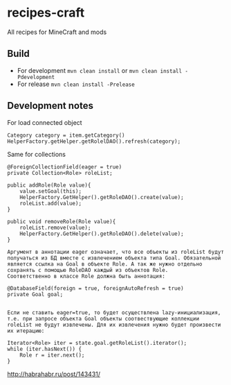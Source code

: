 recipes-craft
=============

All recipes for MineCraft and mods



## Build

* For development `mvn clean install` or `mvn clean install -Pdevelopment`
* For release `mvn clean install -Prelease`


## Development notes

For load connected object
```
Category category = item.getCategory()
HelperFactory.getHelper.getRolelDAO().refresh(category);
```

Same for collections
```
@ForeignCollectionField(eager = true)
private Collection<Role> roleList;

public addRole(Role value){
    value.setGoal(this);
    HelperFactory.GetHelper().getRoleDAO().create(value);
    roleList.add(value);
}

public void removeRole(Role value){
    roleList.remove(value);
    HelperFactory.GetHelper().getRoleDAO().delete(value);
}

Аргумент в аннотации eager означает, что все объекты из roleList будут получаться из БД вместе с извлечением объекта типа Goal. Обязательной является ссылка на Goal в объекте Role. А так же нужно отдельно сохранять с помощью RoleDAO каждый из объектов Role.
Соответственно в классе Role должна быть аннотация:

@DatabaseField(foreign = true, foreignAutoRefresh = true)
private Goal goal;


Если не ставить eager=true, то будет осуществлена lazy-инициализация, т.е. при запросе объекта Goal объекты соотвествующие коллекции roleList не будут извлечены. Для их извлечения нужно будет произвести их итерацию:

Iterator<Role> iter = state.goal.getRoleList().iterator();
while (iter.hasNext()) {
    Role r = iter.next();
}
```

http://habrahabr.ru/post/143431/